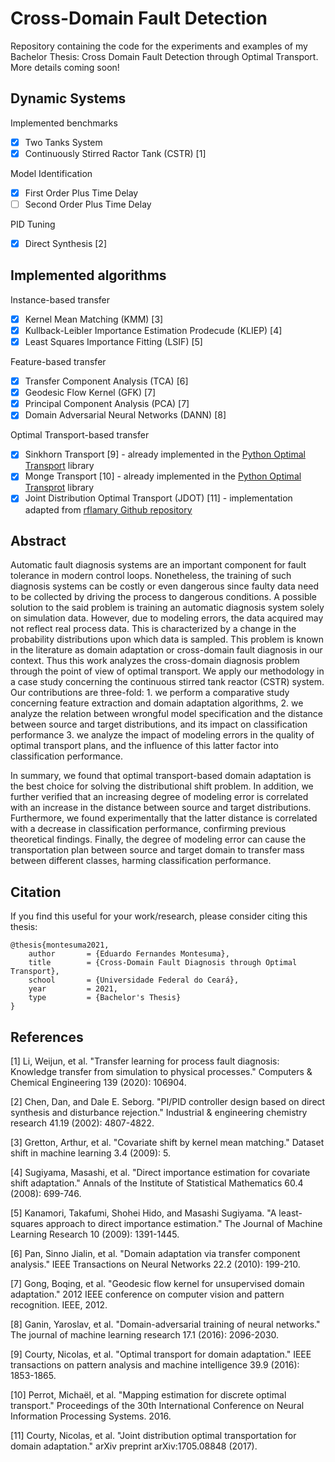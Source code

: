 # Cross-Domain Fault Detection
Repository containing the code for the experiments and examples of my Bachelor Thesis: Cross Domain Fault Detection through Optimal Transport. More details coming soon!

## Dynamic Systems

Implemented benchmarks

* [x] Two Tanks System
* [x] Continuously Stirred Ractor Tank (CSTR) [1]

Model Identification

* [x] First Order Plus Time Delay
* [ ] Second Order Plus Time Delay

PID Tuning

* [x] Direct Synthesis [2]

## Implemented algorithms

Instance-based transfer

* [x] Kernel Mean Matching (KMM) [3]
* [x] Kullback-Leibler Importance Estimation Prodecude (KLIEP) [4]
* [x] Least Squares Importance Fitting (LSIF) [5]

Feature-based transfer

* [x] Transfer Component Analysis (TCA) [6]
* [x] Geodesic Flow Kernel (GFK) [7]
* [x] Principal Component Analysis (PCA) [7]
* [x] Domain Adversarial Neural Networks (DANN) [8]

Optimal Transport-based transfer

* [x] Sinkhorn Transport [9] - already implemented in the [Python Optimal Transport](https://github.com/PythonOT/POT) library
* [x] Monge Transport [10] - already implemented in the [Python Optimal Transprot](https://github.com/PythonOT/POT) library
* [x] Joint Distribution Optimal Transport (JDOT) [11] - implementation adapted from [rflamary Github repository](https://github.com/rflamary/JDOT)

## Abstract

Automatic fault diagnosis systems are an important component for fault tolerance in modern control loops. Nonetheless, the training of such diagnosis systems can be costly or even dangerous since faulty data need to be collected by driving the process to dangerous conditions. A possible solution to the said problem is training an automatic diagnosis system solely on simulation data. However, due to modeling errors, the data acquired may not reflect real process data. This is characterized by a change in the probability distributions upon which data is sampled. This problem is known in the literature as domain adaptation or cross-domain fault diagnosis in our context. Thus this work analyzes the cross-domain diagnosis problem through the point of view of optimal transport. We apply our methodology in a case study concerning the continuous stirred tank reactor (CSTR) system. Our contributions are three-fold: 1. we perform a comparative study concerning feature extraction and domain adaptation algorithms, 2. we analyze the relation between wrongful model specification and the distance between source and target distributions, and its impact on classification performance 3. we analyze the impact of modeling errors in the quality of optimal transport plans, and the influence of this latter factor into classification performance.

In summary, we found that optimal transport-based domain adaptation is the best choice for solving the distributional shift problem. In addition, we further verified that an increasing degree of modeling error is correlated with an increase in the distance between source and target distributions. Furthermore, we found experimentally that the latter distance is correlated with a decrease in classification performance, confirming previous theoretical findings. Finally, the degree of modeling error can cause the transportation plan between source and target domain to transfer mass between different classes, harming classification performance.

## Citation

If you find this useful for your work/research, please consider citing this thesis:

```
@thesis{montesuma2021,
    author       = {Eduardo Fernandes Montesuma}, 
    title        = {Cross-Domain Fault Diagnosis through Optimal Transport},
    school       = {Universidade Federal do Ceará},
    year         = 2021,
    type         = {Bachelor's Thesis}
}  
```


References
----------
[1] Li, Weijun, et al. "Transfer learning for process fault diagnosis: Knowledge transfer from simulation to physical processes." Computers & Chemical Engineering 139 (2020): 106904.

[2] Chen, Dan, and Dale E. Seborg. "PI/PID controller design based on direct synthesis and disturbance rejection." Industrial & engineering chemistry research 41.19 (2002): 4807-4822.

[3] Gretton, Arthur, et al. "Covariate shift by kernel mean matching." Dataset shift in machine learning 3.4 (2009): 5.

[4] Sugiyama, Masashi, et al. "Direct importance estimation for covariate shift adaptation." Annals of the Institute of Statistical Mathematics 60.4 (2008): 699-746.

[5] Kanamori, Takafumi, Shohei Hido, and Masashi Sugiyama. "A least-squares approach to direct importance estimation." The Journal of Machine Learning Research 10 (2009): 1391-1445.

[6] Pan, Sinno Jialin, et al. "Domain adaptation via transfer component analysis." IEEE Transactions on Neural Networks 22.2 (2010): 199-210.

[7] Gong, Boqing, et al. "Geodesic flow kernel for unsupervised domain adaptation." 2012 IEEE conference on computer vision and pattern recognition. IEEE, 2012.

[8] Ganin, Yaroslav, et al. "Domain-adversarial training of neural networks." The journal of machine learning research 17.1 (2016): 2096-2030.

[9] Courty, Nicolas, et al. "Optimal transport for domain adaptation." IEEE transactions on pattern analysis and machine intelligence 39.9 (2016): 1853-1865.

[10] Perrot, Michaël, et al. "Mapping estimation for discrete optimal transport." Proceedings of the 30th International Conference on Neural Information Processing Systems. 2016.

[11] Courty, Nicolas, et al. "Joint distribution optimal transportation for domain adaptation." arXiv preprint arXiv:1705.08848 (2017).
